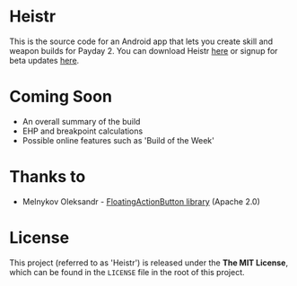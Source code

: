 # Heistr
This is the source code for an Android app that lets you create skill and weapon builds for Payday 2.
You can download Heistr [here](https://play.google.com/store/apps/details?id=com.jamieadkins.heistr) or signup for beta updates [here](https://play.google.com/apps/testing/com.jamieadkins.heistr).

# Coming Soon
 - An overall summary of the build
 - EHP and breakpoint calculations
 - Possible online features such as 'Build of the Week'

# Thanks to
 - Melnykov Oleksandr - [FloatingActionButton library](https://github.com/makovkastar/FloatingActionButton) (Apache 2.0)

# License

This project (referred to as 'Heistr') is released under the **The MIT License**, which can be found in the `LICENSE` file in the root of this project.
